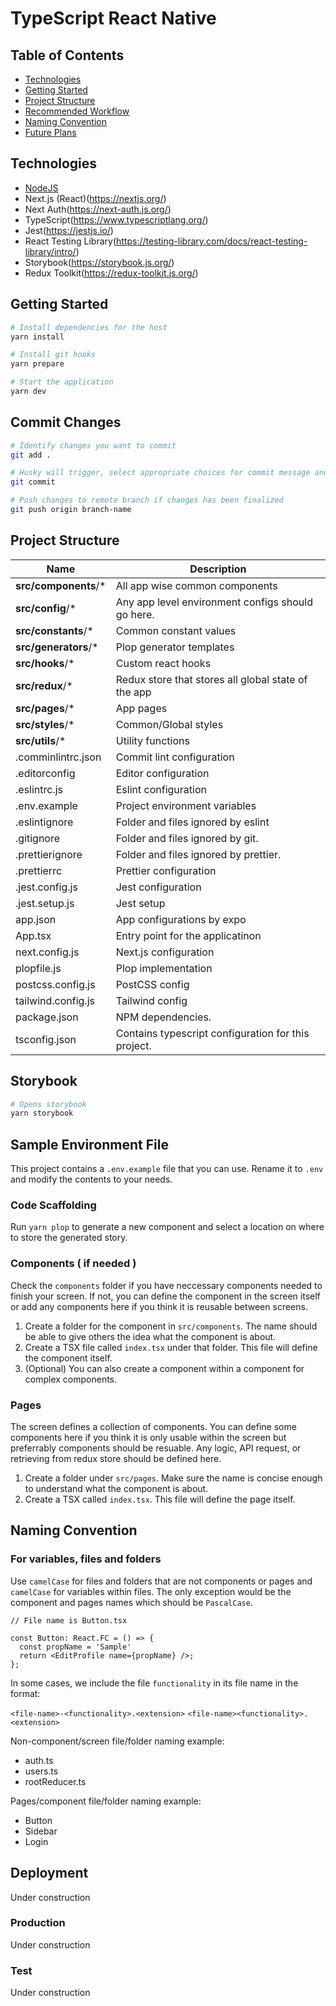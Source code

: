 # TypeScript React Native

## Table of Contents

- [Technologies](#technologies)
- [Getting Started](#getting-started)
- [Project Structure](#project-structure)
- [Recommended Workflow](#recommended-workflow)
- [Naming Convention](#naming-convention)
- [Future Plans](#future-plans)

## Technologies

- [NodeJS](https://nodejs.org/)
- Next.js (React)(https://nextjs.org/)
- Next Auth(https://next-auth.js.org/)
- TypeScript(https://www.typescriptlang.org/)
- Jest(https://jestjs.io/)
- React Testing Library(https://testing-library.com/docs/react-testing-library/intro/)
- Storybook(https://storybook.js.org/)
- Redux Toolkit(https://redux-toolkit.js.org/)

## Getting Started

```bash
# Install dependencies for the host
yarn install

# Install git hooks
yarn prepare

# Start the application
yarn dev
```

## Commit Changes

```bash
# Identify changes you want to commit
git add .

# Husky will trigger, select appropriate choices for commit message and after finalizing commit message, upon arriving to vim just type :wq and enter to save
git commit

# Push changes to remote branch if changes has been finalized
git push origin branch-name
```

## Project Structure

| Name                  | Description                                         |
| --------------------- | --------------------------------------------------- |
| **src/components**/\* | All app wise common components                      |
| **src/config**/\*     | Any app level environment configs should go here.   |
| **src/constants**/\*  | Common constant values                              |
| **src/generators**/\* | Plop generator templates                            |
| **src/hooks**/\*      | Custom react hooks                                  |
| **src/redux**/\*      | Redux store that stores all global state of the app |
| **src/pages**/\*      | App pages                                           |
| **src/styles**/\*     | Common/Global styles                                |
| **src/utils**/\*      | Utility functions                                   |
| .comminlintrc.json    | Commit lint configuration                           |
| .editorconfig         | Editor configuration                                |
| .eslintrc.js          | Eslint configuration                                |
| .env.example          | Project environment variables                       |
| .eslintignore         | Folder and files ignored by eslint                  |
| .gitignore            | Folder and files ignored by git.                    |
| .prettierignore       | Folder and files ignored by prettier.               |
| .prettierrc           | Prettier configuration                              |
| .jest.config.js       | Jest configuration                                  |
| .jest.setup.js        | Jest setup                                          |
| app.json              | App configurations by expo                          |
| App.tsx               | Entry point for the applicatinon                    |
| next.config.js        | Next.js configuration                               |
| plopfile.js           | Plop implementation                                 |
| postcss.config.js     | PostCSS config                                      |
| tailwind.config.js    | Tailwind config                                     |
| package.json          | NPM dependencies.                                   |
| tsconfig.json         | Contains typescript configuration for this project. |

## Storybook

```bash
# Opens storybook
yarn storybook
```

## Sample Environment File

This project contains a `.env.example` file that you can use. Rename it to `.env` and modify the contents to your needs.

### Code Scaffolding

Run `yarn plop` to generate a new component and select a location on where to store the generated story.

### Components ( if needed )

Check the `components` folder if you have neccessary components needed to finish your screen. If not, you can define the component in the screen itself or add any components here if you think it is reusable between screens.

1. Create a folder for the component in `src/components`. The name should be able to give others the idea what the component is about.
1. Create a TSX file called `index.tsx` under that folder. This file will define the component itself.
1. (Optional) You can also create a component within a component for complex components.

### Pages

The screen defines a collection of components. You can define some components here if you think it is only usable within the screen but preferrably components should be resuable. Any logic, API request, or retrieving from redux store should be defined here.

1. Create a folder under `src/pages`. Make sure the name is concise enough to understand what the component is about.
1. Create a TSX called `index.tsx`. This file will define the page itself.

## Naming Convention

### For variables, files and folders

Use `camelCase` for files and folders that are not components or pages and `camelCase` for variables within files. The only exception would be the component and pages names which should be `PascalCase`.

```
// File name is Button.tsx

const Button: React.FC = () => {
  const propName = 'Sample'
  return <EditProfile name={propName} />;
};
```

In some cases, we include the file `functionality` in its file name in the format:

`<file-name>-<functionality>.<extension>`
`<file-name><functionality>.<extension>`

Non-component/screen file/folder naming example:

- auth.ts
- users.ts
- rootReducer.ts

Pages/component file/folder naming example:

- Button
- Sidebar
- Login

## Deployment

Under construction

### Production

Under construction

### Test

Under construction

